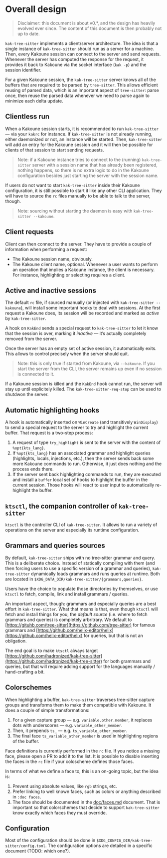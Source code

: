 # Overall design

> Disclaimer: this document is about v0.*, and the design has heavily evolved ever since. The content of this document
> is then probably not up to date.

`kak-tree-sitter` implements a client/server architecture. The idea is that a single instance of `kak-tree-sitter`
should run as a server for a machine. Then, every Kakoune session can connect to the server and send requests. Whenever
the server has computed the response for the request, it provides it back to Kakoune via the socket interface (`kak -p`)
and the session identifier.

For a given Kakoune session, the `kak-tree-sitter` server knows all of the buffers that are required to be parsed
by `tree-sitter`. This allows efficient reusing of parsed data, which is an important aspect of `tree-sitter`: parse
once, then reuse the parsed data whenever we need to parse again to minimize each delta update.

## Clientless run

When a Kakoune session starts, it is recommended to run `kak-tree-sitter` — via your `kakrc` for instance. If
`kak-tree-sitter` is not already running, either daemonized or not, an instance will be started. Then, `kak-tree-sitter`
will add an entry for the Kakoune session and it will then be possible for clients of that session to start sending
requests.

> Note: if a Kakoune instance tries to connect to the (running) `kak-tree-sitter` server with a session name that has
> already been registered, nothing happens, so there is no extra logic to do in the Kakoune configuration besides
> just starting the server with the session name.

If users do not want to start `kak-tree-sitter` inside their Kakoune configuration, it is still possible to start it
like any other CLI application. They will have to source the `rc` files manually to be able to talk to the server,
though.

> Note: sourcing without starting the daemon is easy with `kak-tree-sitter --kakoune`.

## Client requests

Client can then connect to the server. They have to provide a couple of information when performing a request:

- The Kakoune session name, obviously.
- The Kakoune client name, optional. Whenever a user wants to perform an operation that implies a Kakoune instance,
  the client is necessary. For instance, highlighting or selecting requires a client.

## Active and inactive sessions

The default `rc` file, if sourced manually (or injected with `kak-tree-sitter --kakoune`), will install some important
hooks to deal with sessions. At the first request a Kakoune does, its session will be recorded and marked as _active_ by
`kak-tree-sitter`.

A hook on `KakEnd` sends a special request to `kak-tree-sitter` to let it know that the session is over, marking it
_inactive_ — it’s actually completely removed from the server.

Once the server has an empty set of active session, it automatically exits. This allows to control precisely when the
server should quit.

> Note: this is only true if started from Kakoune, via `--kakoune`. If you start the server from the CLI, the server
> remains up even if no session is connected to it.

If a Kakoune session is killed and the `KakEnd` hook cannot run, the server will stay up until explicitely killed. The
`kak-tree-sitter-req-stop` can be used to shutdwon the server.

## Automatic highlighting hooks

A hook is automatically inserted on `WinCreate` (and transitively `WinDisplay`) to send a special request to the
server to try and highlight the current buffer. That request is a two-step process:

1. A request of type `try_highlight` is sent to the server with the content of `%opt{kts_lang}`.
2. If `%opt{kts_lang}` has an associated grammar and highlight queries (highlights, locals, injections, etc.), then
  the server sends back some more Kakoune commands to run. Otherwise, it just does nothing and the process ends there.
3. If the server sent back highlighting commands to run, they are executed and install a `buffer` local set of hooks to
  highlight the buffer in the current session. Those hooks will react to user input to automatically re-highlight the
  buffer.

## `ktsctl`, the companion controller of `kak-tree-sitter`

`ktsctl` is the controller CLI of `kak-tree-sitter`. It allows to run a variety of operations on the server and
especially its runtime configuration.

## Grammars and queries sources

By default, `kak-tree-sitter` ships with no tree-sitter grammar and query. This is a deliberate choice. Instead of
statically compiling with them (and then forcing users to use a specific version of a grammar and queries),
`kak-tree-sitter` dynamically loads grammars and runs queries at runtime. Both are located in
`$XDG_DATA_DIR/kak-tree-sitter/{grammars,queries}`.

Users have the choice to populate those directories by themselves, or use `ktsctl` to fetch, compile, link and install
grammars / queries.

An important aspect, though: grammars and especially queries are a best effort in `kak-tree-sitter`. What
that means is that, even though `ktsctl` will fetch and install things for you, the _default source_ (i.e. where to
fetch grammars and queries) is completely arbritrary. We default to
[https://gituhb.com/tree-sitter](https://github.com/tree-sitter) for famous grammars and
[https://github.com/helix-editor/helix](https://github.com/helix-editor/helix) for queries, but that is not an
obligation.

The end goal is to make `ktsctl` always target
[https://github.com/hadronized/kak-tree-sitter](https://github.com/hadronized/kak-tree-sitter) for both grammars and queries,
but that will require adding support for the languages manually / hand-crafting a bit.

## Colorschemes

When highlighting a buffer, `kak-tree-sitter` traverses tree-sitter capture groups and transforms them to make them
compatible with Kakoune. It does a couple of simple transformations:

1. For a given capture group — e.g. `variable.other.member`, it replaces dots with underscores — e.g.
  `variable_other_member`.
2. Then, it prepends `ts_` — e.g. `ts_variable_other_member`.
3. The final face `ts_variable_other_member` is used in highlighting regions of the buffer.

Face definitions is currently performed in the `rc` file. If you notice a missing face, please open a PR to add it to
the list. It is possible to disable inserting the faces in the `rc` file if your coloscheme defines those faces.

In terms of what we define a face to, this is an on-going topic, but the idea is:

1. Prevent using absolute values, like `rgb` strings, etc.
2. Prefer linking to well known faces, such as colors or anything described in `:doc faces`.
3. The face should be documented in the [doc/faces.md](../doc/faces.md) document. That is important so that colorschemes
  that decide to support `kak-tree-sitter` know exactly which faces they must override.

## Configuration

Most of the configuration should be done in `$XDG_CONFIG_DIR/kak-tree-sitter/config.toml`. The configuration options
are detailed in a specific document (TODO: which one?).
